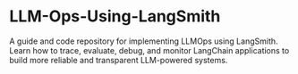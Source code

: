 # LLM-Ops-Using-LangSmith
A guide and code repository for implementing LLMOps using LangSmith. Learn how to trace, evaluate, debug, and monitor LangChain applications to build more reliable and transparent LLM-powered systems.
